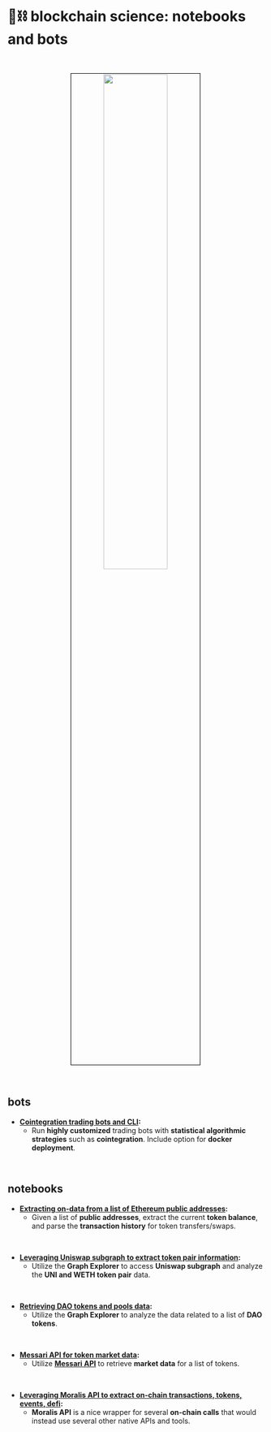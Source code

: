 # 🧱⛓ blockchain science: notebooks and bots


<br>

<p align="center">
<img src="https://user-images.githubusercontent.com/1130416/210285240-704036f1-0a9a-41d7-bca8-a98de0be63a1.png" width="50%" align="center" style="padding:1px;border:1px solid black;"/>
 </p>


<br>

## bots

* **[Cointegration trading bots and CLI](cointegration-bots):**
  * Run **highly customized** trading bots with **statistical algorithmic strategies** such as **cointegration**. Include option for **docker deployment**.



<br>

## notebooks

* **[Extracting on-data from a list of Ethereum public addresses](on-chain-data-by-address):**
    * Given a list of **public addresses**, extract the current **token balance**, and parse the **transaction history** for token transfers/swaps.

<br>

* **[Leveraging Uniswap subgraph to extract token pair information](uniswap-data):**
    * Utilize the **Graph Explorer** to access **Uniswap subgraph** and analyze the **UNI and WETH token pair** data. 

<br>
    

* **[Retrieving DAO tokens and pools data](dao-data):**
    * Utilize the **Graph Explorer** to analyze the data related to a list of **DAO tokens**.


<br>
    

* **[Messari API for token market data](messari-assets-data):**
    * Utilize **[Messari API](https://messari.io/api)** to retrieve **market data** for a list of tokens.

<br>

* **[Leveraging Moralis API to extract on-chain transactions, tokens, events, defi](moralis-tokens-and-txs):**
    * **Moralis API** is a nice wrapper for several **on-chain calls** that would instead use several other native APIs and tools.

<br>


